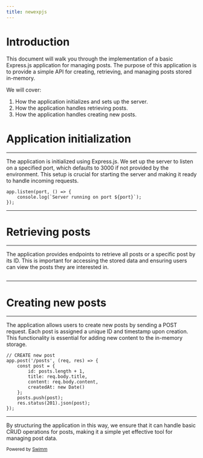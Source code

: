 ```yaml
---
title: newexpjs
---
```

# Introduction

This document will walk you through the implementation of a basic Express.js application for managing posts. The purpose of this application is to provide a simple API for creating, retrieving, and managing posts stored in-memory.

We will cover:

1. How the application initializes and sets up the server.
2. How the application handles retrieving posts.
3. How the application handles creating new posts.

# Application initialization

<SwmSnippet path="/newjexps.js" line="35">

---

The application is initialized using Express.js. We set up the server to listen on a specified port, which defaults to 3000 if not provided by the environment. This setup is crucial for starting the server and making it ready to handle incoming requests.

```
app.listen(port, () => {
    console.log(`Server running on port ${port}`);
});
```

---

</SwmSnippet>

# Retrieving posts

<SwmSnippet path="/newjexps.js" line="11">

---

The application provides endpoints to retrieve all posts or a specific post by its ID. This is important for accessing the stored data and ensuring users can view the posts they are interested in.

```

```

---

</SwmSnippet>

# Creating new posts

<SwmSnippet path="/newjexps.js" line="23">

---

The application allows users to create new posts by sending a POST request. Each post is assigned a unique ID and timestamp upon creation. This functionality is essential for adding new content to the in-memory storage.

```
// CREATE new post
app.post('/posts', (req, res) => {
    const post = {
        id: posts.length + 1,
        title: req.body.title,
        content: req.body.content,
        createdAt: new Date()
    };
    posts.push(post);
    res.status(201).json(post);
});
```

---

</SwmSnippet>

By structuring the application in this way, we ensure that it can handle basic CRUD operations for posts, making it a simple yet effective tool for managing post data.

<SwmMeta version="3.0.0" repo-id="Z2l0aHViJTNBJTNBc3dpbW0lM0ElM0FHb3d0aGFta2FyMTIz" repo-name="swimm"><sup>Powered by [Swimm](https://app.swimm.io/)</sup></SwmMeta>
